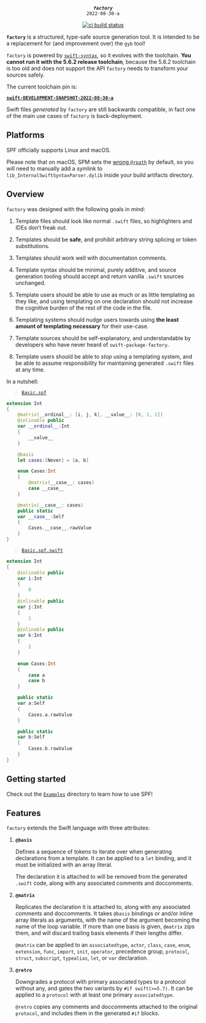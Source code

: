 <div align="center">

***`factory`***<br>`2022-08-30-a`

[![ci build status](https://github.com/kelvin13/swift-package-factory/actions/workflows/build.yml/badge.svg)](https://github.com/kelvin13/swift-package-factory/actions/workflows/build.yml)

</div>

**`factory`** is a structured, type-safe source generation tool. It is intended to be a replacement for (and improvement over) the `gyb` tool!

`factory` is powered by [`swift-syntax`](https://github.com/apple/swift-syntax), so it evolves with the toolchain. **You cannot run it with the 5.6.2 release toolchain**, because the 5.6.2 toolchain is too old and does not support the API `factory` needs to transform your sources safely. 

The current toolchain pin is: 

[**`swift-DEVELOPMENT-SNAPSHOT-2022-08-30-a`**](https://github.com/apple/swift-syntax/tags)

Swift files *generated* by `factory` are still backwards compatible, in fact one of the main use cases of `factory` is back-deployment.

## Platforms 

SPF officially supports Linux and macOS. 

Please note that on macOS, SPM sets the [wrong `@rpath`](https://forums.swift.org/t/5-8-compiler-sets-rpath-to-usr-lib-swift-5-5-macosx-why/59797) by default, so you will need to manually add a symlink to `lib_InternalSwiftSyntaxParser.dylib` inside your build artifacts directory.

## Overview 

`factory` was designed with the following goals in mind:

1.  Template files should look like normal `.swift` files, so highlighters and IDEs don’t freak out. 

2.  Templates should be **safe**, and prohibit arbitrary string splicing or token substitutions.

3.  Templates should work well with documentation comments.

4.  Template syntax should be minimal, purely additive, and source generation tooling should accept and return vanilla `.swift` sources unchanged.

5.  Template users should be able to use as much or as little templating as they like, and using templating on one declaration should not increase the cognitive burden of the rest of the code in the file.

6.  Templating systems should nudge users towards using **the least amount of templating necessary** for their use-case.

7.  Template sources should be self-explanatory, and understandable by developers who have never heard of `swift-package-factory`.

8.  Template users should be able to *stop* using a templating system, and be able to assume responsibility for maintaining generated `.swift` files at any time.

In a nutshell: 

> [`Basic.spf`](Examples/ValidExamples/Basic.spf)
```swift 
extension Int
{
    @matrix(__ordinal__: [i, j, k], __value__: [0, 1, 2])
    @inlinable public 
    var __ordinal__:Int 
    {
        __value__
    }

    @basis 
    let cases:[Never] = [a, b]

    enum Cases:Int
    {
        @matrix(__case__: cases)
        case __case__
    }

    @matrix(__case__: cases)
    public static 
    var __case__:Self 
    {
        Cases.__case__.rawValue
    }
}
```

> [`Basic.spf.swift`](Examples/ValidExamples/Basic.spf.swift)
```swift 
extension Int
{
    @inlinable public 
    var i:Int 
    {
        0
    }
    @inlinable public 
    var j:Int 
    {
        1
    }
    @inlinable public 
    var k:Int 
    {
        2
    }

    enum Cases:Int
    {
        case a
        case b
    }

    public static 
    var a:Self 
    {
        Cases.a.rawValue
    }

    public static 
    var b:Self 
    {
        Cases.b.rawValue
    }
}
```

## Getting started 

Check out the [`Examples`](Examples/) directory to learn how to use SPF!

## Features 

`factory` extends the Swift language with three attributes:

1.  **`@basis`**

    Defines a sequence of tokens to iterate over when generating declarations from a template. It can be applied to a `let` binding, and it must be initialized with an array literal. 

    The declaration it is attached to will be removed from the generated `.swift` code, along with any associated comments and doccomments.

2.  **`@matrix`**

    Replicates the declaration it is attached to, along with any associated comments and doccomments. It takes `@basis` bindings or and/or inline array literals as arguments, with the name of the argument becoming the name of the loop variable. If more than one basis is given, `@matrix` zips them, and will discard trailing basis elements if their lengths differ.
    
    `@matrix` can be applied to an `associatedtype`, `actor`, `class`, `case`, `enum`, `extension`, `func`, `import`, `init`, `operator`, precedence group, `protocol`, `struct`, `subscript`, `typealias`, `let`, or `var` declaration.

3.  **`@retro`** 

    Downgrades a protocol with primary associated types to a protocol without any, and gates the two variants by `#if swift(>=5.7)`. It can be applied to a `protocol` with at least one primary `associatedtype`.

    `@retro` copies any comments and doccomments attached to the original `protocol`, and includes them in the generated `#if` blocks.